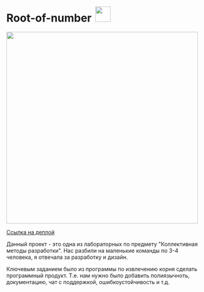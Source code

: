 # Root-of-number<img src="img/square-root-.ico" width="40" style="margin-left:10px">

<img src="img/Preview.ico" height="500">

[Ссылка на деплой](https://lagertt.github.io/Root-of-number/)

Данный проект - это одна из лабораторных по предмету "Коллективная методы разработки". Нас разбили на маленькие команды по 3-4 человека, я отвечала за разработку и дизайн.

Ключевым заданием было из программы по извлечению корня сделать программный продукт. Т.е. нам нужно было добавить полиязычноть, документацию, чат с поддержкой, ошибкоустойчивость и т.д.

